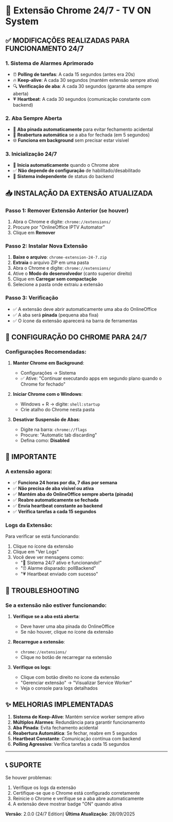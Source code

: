 # 🚀 Extensão Chrome 24/7 - TV ON System

## ✅ MODIFICAÇÕES REALIZADAS PARA FUNCIONAMENTO 24/7

### 1. **Sistema de Alarmes Aprimorado**
- ⏰ **Polling de tarefas**: A cada 15 segundos (antes era 20s)
- 🔥 **Keep-alive**: A cada 30 segundos (mantém extensão sempre ativa)
- 🔍 **Verificação de aba**: A cada 30 segundos (garante aba sempre aberta)
- 💗 **Heartbeat**: A cada 30 segundos (comunicação constante com backend)

### 2. **Aba Sempre Aberta**
- 📌 **Aba pinada automaticamente** para evitar fechamento acidental
- 🔄 **Reabertura automática** se a aba for fechada (em 5 segundos)
- 🌐 **Funciona em background** sem precisar estar visível

### 3. **Inicialização 24/7**
- 🚀 **Inicia automaticamente** quando o Chrome abre
- ✅ **Não depende de configuração** de habilitado/desabilitado
- 🔧 **Sistema independente** de status do backend

## 📥 INSTALAÇÃO DA EXTENSÃO ATUALIZADA

### Passo 1: Remover Extensão Anterior (se houver)
1. Abra o Chrome e digite: `chrome://extensions/`
2. Procure por "OnlineOffice IPTV Automator"
3. Clique em **Remover**

### Passo 2: Instalar Nova Extensão
1. **Baixe o arquivo**: `chrome-extension-24-7.zip`
2. **Extraia** o arquivo ZIP em uma pasta
3. Abra o Chrome e digite: `chrome://extensions/`
4. Ative o **Modo do desenvolvedor** (canto superior direito)
5. Clique em **Carregar sem compactação**
6. Selecione a pasta onde extraiu a extensão

### Passo 3: Verificação
- ✅ A extensão deve abrir automaticamente uma aba do OnlineOffice
- ✅ A aba será **pinada** (pequena aba fixa)
- ✅ O ícone da extensão aparecerá na barra de ferramentas

## 🔧 CONFIGURAÇÃO DO CHROME PARA 24/7

### Configurações Recomendadas:

1. **Manter Chrome em Background**:
   - Configurações → Sistema
   - ✅ Ative: "Continuar executando apps em segundo plano quando o Chrome for fechado"

2. **Iniciar Chrome com o Windows**:
   - Windows + R → digite: `shell:startup`
   - Crie atalho do Chrome nesta pasta

3. **Desativar Suspensão de Abas**:
   - Digite na barra: `chrome://flags`
   - Procure: "Automatic tab discarding"
   - Defina como: **Disabled**

## 🚨 IMPORTANTE

### A extensão agora:
- ✅ **Funciona 24 horas por dia, 7 dias por semana**
- ✅ **Não precisa de aba visível ou ativa**
- ✅ **Mantém aba do OnlineOffice sempre aberta (pinada)**
- ✅ **Reabre automaticamente se fechada**
- ✅ **Envia heartbeat constante ao backend**
- ✅ **Verifica tarefas a cada 15 segundos**

### Logs da Extensão:
Para verificar se está funcionando:
1. Clique no ícone da extensão
2. Clique em "Ver Logs"
3. Você deve ver mensagens como:
   - "🚀 Sistema 24/7 ativo e funcionando!"
   - "⏰ Alarme disparado: pollBackend"
   - "💗 Heartbeat enviado com sucesso"

## 🔄 TROUBLESHOOTING

### Se a extensão não estiver funcionando:

1. **Verifique se a aba está aberta**:
   - Deve haver uma aba pinada do OnlineOffice
   - Se não houver, clique no ícone da extensão

2. **Recarregue a extensão**:
   - `chrome://extensions/`
   - Clique no botão de recarregar na extensão

3. **Verifique os logs**:
   - Clique com botão direito no ícone da extensão
   - "Gerenciar extensão" → "Visualizar Service Worker"
   - Veja o console para logs detalhados

## ✨ MELHORIAS IMPLEMENTADAS

1. **Sistema de Keep-Alive**: Mantém service worker sempre ativo
2. **Múltiplos Alarmes**: Redundância para garantir funcionamento
3. **Aba Pinada**: Evita fechamento acidental
4. **Reabertura Automática**: Se fechar, reabre em 5 segundos
5. **Heartbeat Constante**: Comunicação contínua com backend
6. **Polling Agressivo**: Verifica tarefas a cada 15 segundos

---

## 📞 SUPORTE

Se houver problemas:
1. Verifique os logs da extensão
2. Certifique-se que o Chrome está configurado corretamente
3. Reinicie o Chrome e verifique se a aba abre automaticamente
4. A extensão deve mostrar badge "ON" quando ativa

**Versão**: 2.0.0 (24/7 Edition)
**Última Atualização**: 28/09/2025